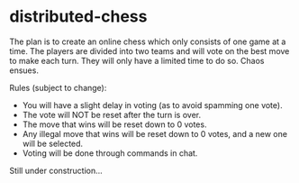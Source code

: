distributed-chess
=================

The plan is to create an online chess which only consists of one game at a time. The players are divided into two teams and will vote on the best move to make each turn. They will only have a limited time to do so. Chaos ensues.

Rules (subject to change):
* You will have a slight delay in voting (as to avoid spamming one vote).
* The vote will NOT be reset after the turn is over.
* The move that wins will be reset down to 0 votes.
* Any illegal move that wins will be reset down to 0 votes, and a new one will be selected.
* Voting will be done through commands in chat.

Still under construction...
